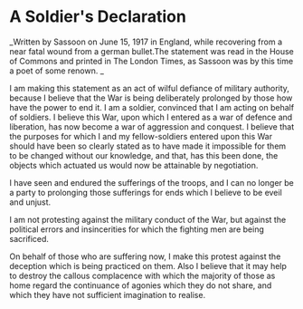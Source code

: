 # A Soldier's Declaration

_Written by Sassoon on June 15, 1917 in England, while recovering from a near fatal wound from a german bullet.The statement was read in the House of Commons and printed in The London Times, as Sassoon was by this time a poet of some renown. _



I am making this statement as an act of wilful defiance of military authority, because I believe that the War is being deliberately prolonged by those how have the power to end it. I am a soldier, convinced that I am acting on behalf of soldiers. I believe this War, upon which I entered as a war of defence and liberation, has now become a war of aggression and conquest. I believe that the purposes for which I and my fellow-soldiers entered upon this War should have been so clearly stated as to have made it impossible for them to be changed without our knowledge, and that, has this been done, the objects which actuated us would now be attainable by negotiation.

I have seen and endured the sufferings of the troops, and I can no longer be a party to prolonging those sufferings for ends which I believe to be eveil and unjust.

I am not protesting against the military conduct of the War, but against the political errors and insincerities for which the fighting men are being sacrificed.

On behalf of those who are suffering now, I make this protest against the deception which is being practiced on them. Also I believe that it may help to destroy the callous complacence with which the majority of those as home regard the continuance of agonies which they do not share, and which they have not sufficient imagination to realise.

